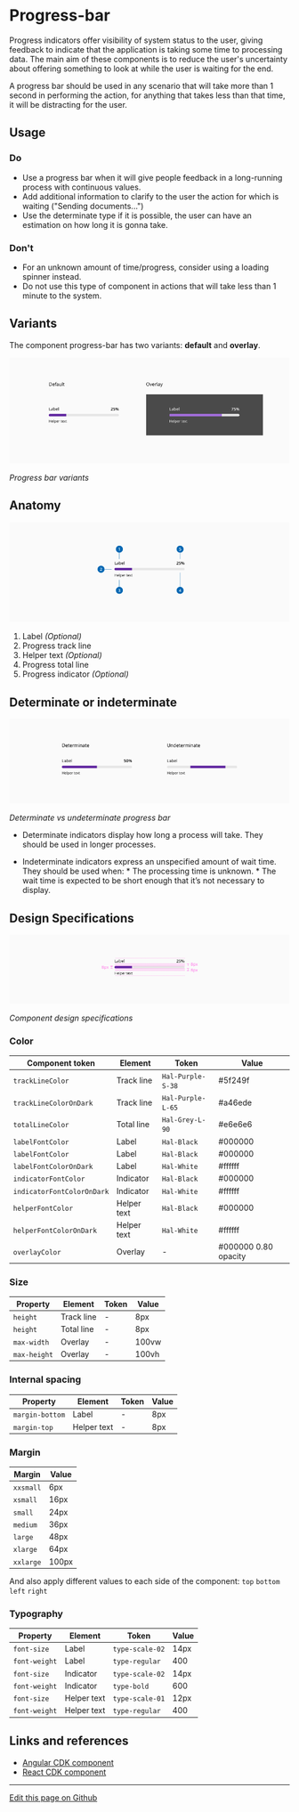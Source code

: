# Progress-bar

Progress indicators offer visibility of system status to the user, giving feedback to indicate that the application is taking some time to processing data. The main aim of these components is to reduce the user's uncertainty about offering something to look at while the user is waiting for the end.

A progress bar should be used in any scenario that will take more than 1 second in performing the action, for anything that takes less than that time, it will be distracting for the user.

## Usage

### Do

* Use a progress bar when it will give people feedback in a long-running process with continuous values.
* Add additional information to clarify to the user the action for which is waiting ("Sending documents...")
* Use the determinate type if it is possible, the user can have an estimation on how long it is gonna take.

### Don't

* For an unknown amount of time/progress, consider using a loading spinner instead.
* Do not use this type of component in actions that will take less than 1 minute to the system.


## Variants

The component progress-bar has two variants: **default** and **overlay**.

![Progress bar variants](images/progress_variants.png)

_Progress bar variants_

## Anatomy

![Component anatomy](images/progress_anatomy.png)

1. Label _(Optional)_
2. Progress track line
3. Helper text _(Optional)_
4. Progress total line
5. Progress indicator _(Optional)_

## Determinate or indeterminate   
 
![Determinate vs undeterminate progress bar](images/progress_determinate_undeterminate.png)

_Determinate vs undeterminate progress bar_

* Determinate indicators display how long a process will take. They should be used in longer processes.

* Indeterminate indicators express an unspecified amount of wait time. They should be used when:
        * The processing time is unknown.
        * The wait time is expected to be short enough that it’s not necessary to display.   

## Design Specifications

![Component design specifications](images/progress_specs.png)

_Component design specifications_

### Color

| Component token            | Element                   | Token             | Value     |
| -------------------------- | ------------------------- | ----------------- | --------- |
| `trackLineColor`           | Track line                | `Hal-Purple-S-38` | #5f249f   |
| `trackLineColorOnDark`     | Track line                | `Hal-Purple-L-65` | #a46ede   |
| `totalLineColor`           | Total line                | `Hal-Grey-L-90`   | #e6e6e6   |
| `labelFontColor`           | Label                     | `Hal-Black`       | #000000   |
| `labelFontColor`           | Label                     | `Hal-Black`       | #000000   |
| `labelFontColorOnDark`     | Label                     | `Hal-White`       | #ffffff   |
| `indicatorFontColor`       | Indicator                 | `Hal-Black`       | #000000	  |
| `indicatorFontColorOnDark` | Indicator                 | `Hal-White`       | #ffffff	  |
| `helperFontColor`          | Helper text               | `Hal-Black`       | #000000	  |
| `helperFontColorOnDark`    | Helper text               | `Hal-White`       | #ffffff	  |
| `overlayColor`             | Overlay                   | -                 | #000000 0.80 opacity	  |

### Size

| Property        | Element                      | Token            | Value     |
| --------------- | ---------------------------- | ---------------- | --------- |
| `height`        | Track line                   | -                | 8px       |
| `height`        | Total line                   | -                | 8px       |
| `max-width`     | Overlay                      | -                | 100vw     |
| `max-height`    | Overlay                      | -                | 100vh     |

### Internal spacing

| Property        | Element                      | Token            | Value     |
| --------------- | ---------------------------- | ---------------- | --------- |
| `margin-bottom` | Label                        | -                | 8px       |
| `margin-top`    | Helper text                  | -                | 8px       |

### Margin

| Margin | Value |
-- | --
```xxsmall``` | 6px
```xsmall``` | 16px
```small``` | 24px
```medium``` | 36px
```large``` | 48px
```xlarge``` | 64px
```xxlarge``` | 100px

And also apply different values to each side of the component:
```top``` ```bottom``` ```left``` ```right```

### Typography

| Property        | Element          | Token            | Value     |
| --------------- | ---------------- | ---------------- | --------- |
| `font-size`     | Label            | `type-scale-02`  | 14px      |
| `font-weight`   | Label            | `type-regular`   | 400       |
| `font-size`     | Indicator        | `type-scale-02`  | 14px      |
| `font-weight`   | Indicator        | `type-bold`      | 600       |
| `font-size`     | Helper text      | `type-scale-01`  | 12px      |
| `font-weight`   | Helper text      | `type-regular`   | 400       |



## Links and references

* [Angular CDK component](https://developer.dxc.com/tools/angular/next/#/components/progressbar)
* [React CDK component](https://developer.dxc.com/tools/react/next/#/components/progressBar)

____________________________________________________________

[Edit this page on Github](https://github.com/dxc-technology/halstack-style-guide/blob/master/guidelines/components/progressbar/README.md)
